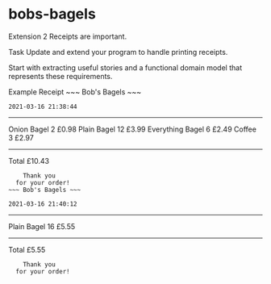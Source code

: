 # bobs-bagels

Extension 2
Receipts are important.

Task
Update and extend your program to handle printing receipts.

Start with extracting useful stories and a functional domain model that represents these requirements.

Example Receipt
    ~~~ Bob's Bagels ~~~

    2021-03-16 21:38:44

----------------------------

Onion Bagel        2   £0.98
Plain Bagel        12  £3.99
Everything Bagel   6   £2.49
Coffee             3   £2.97

----------------------------
Total                 £10.43

        Thank you
      for your order!
    ~~~ Bob's Bagels ~~~

    2021-03-16 21:40:12

----------------------------

Plain Bagel        16  £5.55

----------------------------
Total                  £5.55

        Thank you
      for your order!